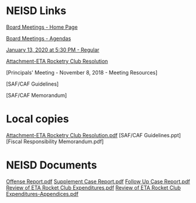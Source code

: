# NEISD Links

[Board Meetings - Home Page](https://www.neisd.net/Page/19777)

[Board Meetings - Agendas](https://meetings.boardbook.org/Public/Organization/1897)

[January 13, 2020 at 5:30 PM - Regular](https://meetings.boardbook.org/Public/Agenda/1897?meeting=336750)

[Attachment-ETA Rocketry Club Resolution](https://meetings.boardbook.org/Documents/WebViewer/1897?file=f39ecbec-5cb5-47ad-8805-16dd84535e35)

[Principals' Meeting - November 8, 2018 - Meeting Resources]

[SAF/CAF Guidelines]

[SAF/CAF Memorandum]

# Local copies

[Attachment-ETA Rocketry Club Resolution.pdf](https://oakstreetfalls.github.io/Analysis/Attachment-ETA%20Rocketry%20Club%20Resolution.pdf)
[SAF/CAF Guidelines.ppt]
[Fiscal Responsibility Memorandum.pdf]

# NEISD Documents

[Offense Report.pdf](https://oakstreetfalls.github.io/Analysis/2018-03-22%20RPT%20Echols%20Offense%20Report%2018-01155.pdf)
[Supplement Case Report.pdf](https://oakstreetfalls.github.io/Analysis/2018-03-22%20RPT%20Echols%20Supplement%20Case%20Report%2018-01155.pdf)
[Follow Up Case Report.pdf](https://oakstreetfalls.github.io/Analysis/2018-03-22%20RPT%20Dominguez%20Follow%20Up%20Case%2018-01155.pdf)
[Review of ETA Rocket Club Expenditures.pdf](https://oakstreetfalls.github.io)
[Review of ETA Rocket Club Expenditures-Appendices.pdf](https://oakstreetfalls.github.io)
